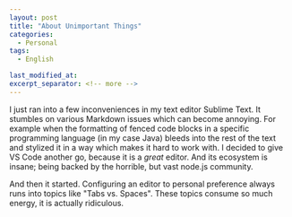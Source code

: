 ```yaml
---
layout: post
title: "About Unimportant Things"
categories:
  - Personal
tags:
  - English

last_modified_at: 
excerpt_separator: <!-- more -->
---
```


I just ran into a few inconveniences in my text editor Sublime Text. It stumbles on various Markdown issues which can become annoying. For example when the formatting of fenced code blocks in a specific programming language (in my case Java) bleeds into the rest of the text and stylized it in a way which makes it hard to work with. I decided to give VS Code another go, because it is a *great* editor. And its ecosystem is insane; being backed by the horrible, but vast node.js community.

And then it started. Configuring an editor to personal preference always runs into topics like "Tabs vs. Spaces". These topics consume so much energy, it is actually ridiculous.